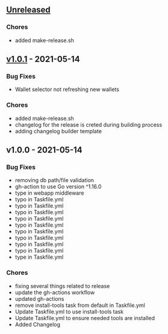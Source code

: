<a name="unreleased"></a>
## [Unreleased]
### Chores
- added make-release.sh


<a name="v1.0.1"></a>
## [v1.0.1] - 2021-05-14
### Bug Fixes
- Wallet selector not refreshing new wallets

### Chores
- added make-release.sh
- changelog for the release is creted during building process
- adding changelog builder template


<a name="v1.0.0"></a>
## v1.0.0 - 2021-05-14
### Bug Fixes
- removing db path/file validation
- gh-action to use Go version ^1.16.0
- type in webapp middleware
- typo in Taskfile.yml
- typo in Taskfile.yml
- typo in Taskfile.yml
- typo in Taskfile.yml
- typo in Taskfile.yml
- typo in Taskfile.yml
- typo in Taskfile.yml
- typo in Taskfile.yml
- typo in Taskfile.yml
- type in Taskfile.yml

### Chores
- fixing several things related to release
- update the gh-actions workflow
- updated gh-actions
- remove install-tools task from default in Taskfile.yml
- Update Taskfile.yml to use install-tools task
- Update Taskfile.yml to ensure needed tools are installed
- Added Changelog


[Unreleased]: https://github.com/Xumeiquer/wallets/compare/v1.0.1...HEAD
[v1.0.1]: https://github.com/Xumeiquer/wallets/compare/v1.0.0...v1.0.1
